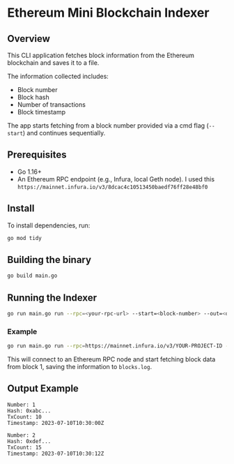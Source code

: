 # Ethereum Mini Blockchain Indexer

## Overview

This CLI application fetches block information from the Ethereum blockchain and saves it to a file.

The information collected includes:
- Block number
- Block hash
- Number of transactions
- Block timestamp

The app starts fetching from a block number provided via a cmd flag (`--start`) and continues sequentially.

## Prerequisites

- Go 1.16+
- An Ethereum RPC endpoint (e.g., Infura, local Geth node). I used this `https://mainnet.infura.io/v3/8dcac4c10513450baedf76ff28e48bf0`

## Install

To install dependencies, run:

```bash
go mod tidy
```

## Building the binary

```bash
go build main.go
```

## Running the Indexer

```bash
go run main.go run --rpc=<your-rpc-url> --start=<block-number> --out=<output-file>
```

### Example

```bash
go run main.go run --rpc=https://mainnet.infura.io/v3/YOUR-PROJECT-ID --start=1 --out=blocks.log
```

This will connect to an Ethereum RPC node and start fetching block data from block 1, saving the information to `blocks.log`.

## Output Example

```
Number: 1
Hash: 0xabc...
TxCount: 10
Timestamp: 2023-07-10T10:30:00Z

Number: 2
Hash: 0xdef...
TxCount: 15
Timestamp: 2023-07-10T10:30:12Z
```
